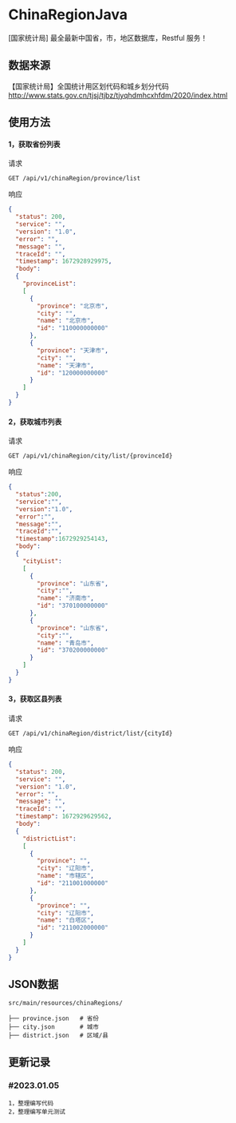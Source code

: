 # ChinaRegionJava
[国家统计局] 最全最新中国省，市，地区数据库，Restful 服务！


## 数据来源
【国家统计局】全国统计用区划代码和城乡划分代码
http://www.stats.gov.cn/tjsj/tjbz/tjyqhdmhcxhfdm/2020/index.html

## 使用方法

#### 1，获取省份列表
请求
```
GET /api/v1/chinaRegion/province/list
```
响应
```json
{
  "status": 200,
  "service": "",
  "version": "1.0",
  "error": "",
  "message": "",
  "traceId": "",
  "timestamp": 1672928929975,
  "body": 
  {
    "provinceList": 
    [
      {
        "province": "北京市",
        "city": "",
        "name": "北京市",
        "id": "110000000000"
      },
      {
        "province": "天津市",
        "city": "",
        "name": "天津市",
        "id": "120000000000"
      }
    ]
  }
}
```

#### 2，获取城市列表
请求
```
GET /api/v1/chinaRegion/city/list/{provinceId}
```
响应
```json
{
  "status":200,
  "service":"",
  "version":"1.0",
  "error":"",
  "message":"",
  "traceId":"",
  "timestamp":1672929254143,
  "body":
  {
    "cityList":
    [
      {
        "province": "山东省",
        "city":"",
        "name": "济南市",
        "id": "370100000000"
      },
      {
        "province": "山东省",
        "city":"",
        "name": "青岛市",
        "id": "370200000000"
      }
    ]
  }
}
```
#### 3，获取区县列表
请求
```
GET /api/v1/chinaRegion/district/list/{cityId}
```
响应
```json
{
  "status": 200,
  "service": "",
  "version": "1.0",
  "error": "",
  "message": "",
  "traceId": "",
  "timestamp": 1672929629562,
  "body": 
  {
    "districtList": 
    [
      {
        "province": "",
        "city": "辽阳市",
        "name": "市辖区",
        "id": "211001000000"
      },
      {
        "province": "",
        "city": "辽阳市",
        "name": "白塔区",
        "id": "211002000000"
      }
    ]
  }
}
```

## JSON数据
```
src/main/resources/chinaRegions/

├── province.json   # 省份
├── city.json       # 城市
├── district.json   # 区域/县

```


## 更新记录

### #2023.01.05
```
1，整理编写代码
2，整理编写单元测试
```
